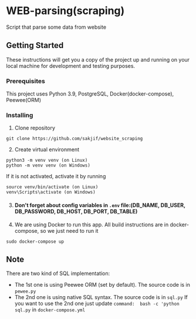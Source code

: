 # WEB-parsing(scraping)

Script that parse some data from website

## Getting Started

These instructions will get you a copy of the project up and running on your local machine for development and testing purposes.

### Prerequisites

This project uses Python 3.9, PostgreSQL, Docker(docker-compose), Peewee(ORM)

### Installing

1. Clone repository

```
git clone https://github.com/sakjif/website_scraping
```

2. Create virtual environment

```
python3 -m venv venv (on Linux)
python -m venv venv (on Windows)
```

If it is not activated, activate it by running

```
source venv/bin/activate (on Linux)
venv\Scripts\activate (on Windows)
```
3. #### Don't forget about config variables in ```.env``` file:(DB_NAME, DB_USER, DB_PASSWORD, DB_HOST, DB_PORT, DB_TABLE)


4. We are using Docker to run this app. All build instructions are in docker-compose, 
so we just need to run it

```
sudo docker-compose up
```

   
## Note

There are two kind of SQL implementation:
- The 1st one is using Peewee ORM (set by default). The source code is in ```pewee.py```
- The 2nd one is using native SQL syntax. The source code is in ```sql.py```
If you want to use the 2nd one just update ```command:  bash -c 'python sql.py``` in ```docker-compose.yml```

